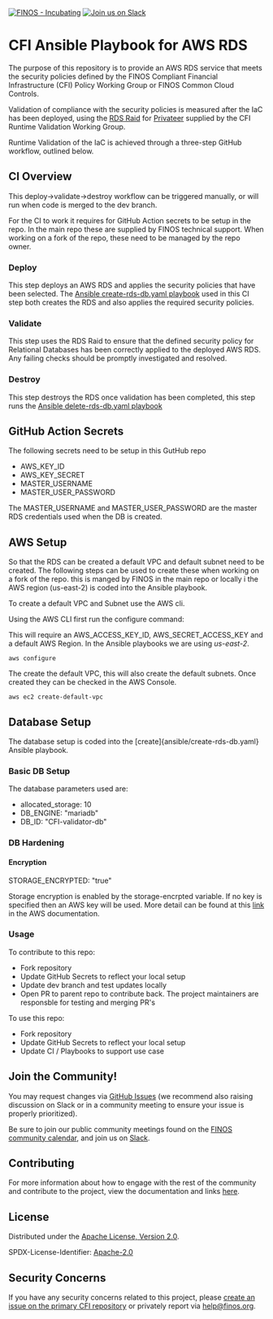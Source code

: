 [![FINOS - Incubating](https://cdn.jsdelivr.net/gh/finos/contrib-toolbox@master/images/badge-incubating.svg)](https://finosfoundation.atlassian.net/wiki/display/FINOS/Incubating)
[![Join us on Slack](https://img.shields.io/badge/slack-@finos/cfi%20runtime%20validation-green.svg?logo=slack)](https://finos-lf.slack.com/messages/cfi-runtime-validation-wg)

# CFI Ansible Playbook for AWS RDS

The purpose of this repository is to provide an AWS RDS service that meets the security policies defined by the FINOS Compliant Financial Infrastructure (CFI) Policy Working Group or FINOS Common Cloud Controls.

Validation of compliance with the security policies is measured after the IaC has been deployed, using the [RDS Raid](https://github.com/krumIO/raid-rds) for [Privateer](https://github.com/privateerproj) supplied by the CFI Runtime Validation Working Group.

Runtime Validation of the IaC is achieved through a three-step GitHub workflow, outlined below.

## CI Overview

This deploy->validate->destroy workflow can be triggered manually, or will run when code is merged to the dev branch.

For the CI to work it requires for GitHub Action secrets to be setup in the repo. In the main repo these are supplied by FINOS technical support. When working on a fork of the repo, these need to be managed by the repo owner.

### Deploy

This step deploys an AWS RDS and applies the security policies that have been selected. The [Ansible create-rds-db.yaml playbook](ansible/create-rds-db.yaml) used in this CI step both creates the RDS and also applies the required security policies.

### Validate

This step uses the RDS Raid to ensure that the defined security policy for Relational Databases has been correctly applied to the deployed AWS RDS. Any failing checks should be promptly investigated and resolved.

### Destroy

This step destroys the RDS once validation has been completed, this step runs the [Ansible delete-rds-db.yaml playbook](ansible/delete-rds-db.yaml)

## GitHub Action Secrets

The following secrets need to be setup in this GutHub repo

* AWS_KEY_ID
* AWS_KEY_SECRET
* MASTER_USERNAME
* MASTER_USER_PASSWORD

The MASTER_USERNAME and MASTER_USER_PASSWORD are the master RDS credentials used when the DB is created. 

## AWS Setup

So that the RDS can be created a default VPC and default subnet need to be created. The following steps can be used to create these when working on a fork of the repo.  this is manged by FINOS in the main repo or locally i the AWS region (us-east-2) is coded into the Ansible playbook.

To create a default VPC and Subnet use the AWS cli.

Using the AWS CLI first run the configure command:

This will require an AWS_ACCESS_KEY_ID, AWS_SECRET_ACCESS_KEY and a default AWS Region. In the Ansible playbooks we are using *us-east-2*.

```shell
aws configure
```
The create the default VPC, this will also create the default subnets. Once created they can be checked in the AWS Console. 

```shell
aws ec2 create-default-vpc
```

## Database Setup

The database setup is coded into the [create]{ansible/create-rds-db.yaml} Ansible playbook. 


### Basic DB Setup

The database parameters used are:

 * allocated_storage: 10 
 * DB_ENGINE: "mariadb"
 * DB_ID: "CFI-validator-db"


### DB Hardening

#### Encryption

STORAGE_ENCRYPTED: "true"

Storage encryption is enabled by the storage-encrpted variable. If no key is specified then an AWS key will be used. More detail can be found at this [link](https://docs.aws.amazon.com/AmazonRDS/latest/UserGuide/Overview.Encryption.html) in the AWS documentation.
  



### Usage

To contribute to this repo:

* Fork repository
* Update GitHub Secrets to reflect your local setup
* Update dev branch and test updates locally
* Open PR to parent repo to contribute back. The project maintainers are responsble for testing and merging PR's


To use this repo:

* Fork repository
* Update GitHub Secrets to reflect your local setup
* Update CI / Playbooks to support use case

## Join the Community!

You may request changes via [GitHub Issues](https://github.com/finos/compliant-financial-infrastructure/issues) (we recommend also raising discussion on Slack or in a community meeting to ensure your issue is properly prioritized).

Be sure to join our public community meetings found on the [FINOS community calendar](https://www.finos.org/finos-community-calendar), and join us on [Slack](https://finos-lf.slack.com/messages/cfi-reproducible-infrastructure-wg).

## Contributing

For more information about how to engage with the rest of the community and contribute to the project, view the documentation and links [here](CONTRIBUTING.md).

## License

Distributed under the [Apache License, Version 2.0](LICENSE).

SPDX-License-Identifier: [Apache-2.0](https://spdx.org/licenses/Apache-2.0)

## Security Concerns

If you have any security concerns related to this project, please [create an issue on the primary CFI repository](https://github.com/finos/compliant-financial-infrastructure/issues/new/choose) or privately report via [help@finos.org](mailto:help@finos.org).

